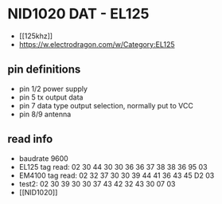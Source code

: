 

# NID1020 DAT - EL125

- [[125khz]]
- https://w.electrodragon.com/w/Category:EL125


## pin definitions 

- pin 1/2 power supply 
- pin 5 tx output data
- pin 7 data type output selection, normally put to VCC
- pin 8/9 antenna 




## read info 

- baudrate 9600
- EL125 tag read:  02 30 44 30 30 36 36 37 38 38 36 95 03 
- EM4100 tag read: 02 32 37 30 30 39 44 41 36 43 45 D2 03 
- test2:           02 30 39 30 30 37 43 42 32 43 30 07 03 
- [[NID1020]]